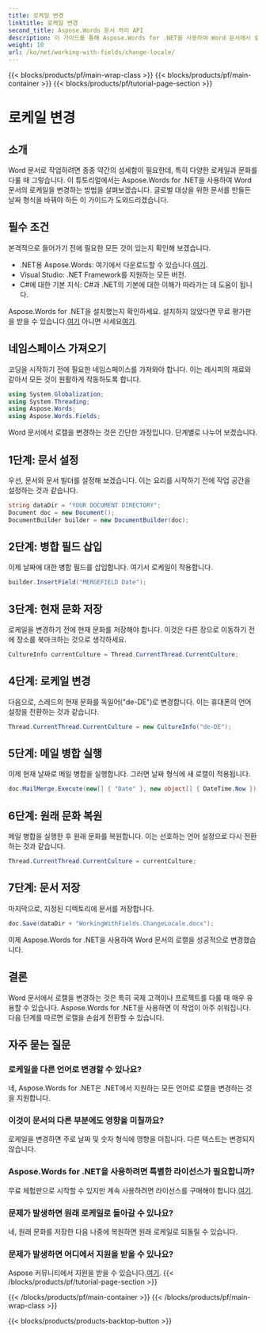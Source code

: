 ```yaml
---
title: 로케일 변경
linktitle: 로케일 변경
second_title: Aspose.Words 문서 처리 API
description: 이 가이드를 통해 Aspose.Words for .NET을 사용하여 Word 문서에서 로캘을 변경하는 방법을 알아보세요. 국제 고객과 프로젝트를 처리하는 데 적합합니다.
weight: 10
url: /ko/net/working-with-fields/change-locale/
---
```


{{< blocks/products/pf/main-wrap-class >}}
{{< blocks/products/pf/main-container >}}
{{< blocks/products/pf/tutorial-page-section >}}

# 로케일 변경

## 소개

Word 문서로 작업하려면 종종 약간의 섬세함이 필요한데, 특히 다양한 로케일과 문화를 다룰 때 그렇습니다. 이 튜토리얼에서는 Aspose.Words for .NET을 사용하여 Word 문서의 로케일을 변경하는 방법을 살펴보겠습니다. 글로벌 대상을 위한 문서를 만들든 날짜 형식을 바꿔야 하든 이 가이드가 도와드리겠습니다.

## 필수 조건

본격적으로 들어가기 전에 필요한 모든 것이 있는지 확인해 보겠습니다.

-  .NET용 Aspose.Words: 여기에서 다운로드할 수 있습니다.[여기](https://releases.aspose.com/words/net/).
- Visual Studio: .NET Framework를 지원하는 모든 버전.
- C#에 대한 기본 지식: C#과 .NET의 기본에 대한 이해가 따라가는 데 도움이 됩니다.

 Aspose.Words for .NET을 설치했는지 확인하세요. 설치하지 않았다면 무료 평가판을 받을 수 있습니다.[여기](https://releases.aspose.com/) 아니면 사세요[여기](https://purchase.aspose.com/buy).

## 네임스페이스 가져오기

코딩을 시작하기 전에 필요한 네임스페이스를 가져와야 합니다. 이는 레시피의 재료와 같아서 모든 것이 원활하게 작동하도록 합니다.

```csharp
using System.Globalization;
using System.Threading;
using Aspose.Words;
using Aspose.Words.Fields;
```

Word 문서에서 로캘을 변경하는 것은 간단한 과정입니다. 단계별로 나누어 보겠습니다.

## 1단계: 문서 설정

우선, 문서와 문서 빌더를 설정해 보겠습니다. 이는 요리를 시작하기 전에 작업 공간을 설정하는 것과 같습니다.

```csharp
string dataDir = "YOUR DOCUMENT DIRECTORY";
Document doc = new Document();
DocumentBuilder builder = new DocumentBuilder(doc);
```

## 2단계: 병합 필드 삽입

이제 날짜에 대한 병합 필드를 삽입합니다. 여기서 로케일이 작용합니다.

```csharp
builder.InsertField("MERGEFIELD Date");
```

## 3단계: 현재 문화 저장

로케일을 변경하기 전에 현재 문화를 저장해야 합니다. 이것은 다른 장으로 이동하기 전에 장소를 북마크하는 것으로 생각하세요.

```csharp
CultureInfo currentCulture = Thread.CurrentThread.CurrentCulture;
```

## 4단계: 로케일 변경

다음으로, 스레드의 현재 문화를 독일어("de-DE")로 변경합니다. 이는 휴대폰의 언어 설정을 전환하는 것과 같습니다.

```csharp
Thread.CurrentThread.CurrentCulture = new CultureInfo("de-DE");
```

## 5단계: 메일 병합 실행

이제 현재 날짜로 메일 병합을 실행합니다. 그러면 날짜 형식에 새 로캘이 적용됩니다.

```csharp
doc.MailMerge.Execute(new[] { "Date" }, new object[] { DateTime.Now });
```

## 6단계: 원래 문화 복원

메일 병합을 실행한 후 원래 문화를 복원합니다. 이는 선호하는 언어 설정으로 다시 전환하는 것과 같습니다.

```csharp
Thread.CurrentThread.CurrentCulture = currentCulture;
```

## 7단계: 문서 저장

마지막으로, 지정된 디렉토리에 문서를 저장합니다.

```csharp
doc.Save(dataDir + "WorkingWithFields.ChangeLocale.docx");
```

이제 Aspose.Words for .NET을 사용하여 Word 문서의 로캘을 성공적으로 변경했습니다.

## 결론

Word 문서에서 로캘을 변경하는 것은 특히 국제 고객이나 프로젝트를 다룰 때 매우 유용할 수 있습니다. Aspose.Words for .NET을 사용하면 이 작업이 아주 쉬워집니다. 다음 단계를 따르면 로캘을 손쉽게 전환할 수 있습니다.

## 자주 묻는 질문

### 로케일을 다른 언어로 변경할 수 있나요?
네, Aspose.Words for .NET은 .NET에서 지원하는 모든 언어로 로캘을 변경하는 것을 지원합니다.

### 이것이 문서의 다른 부분에도 영향을 미칠까요?
로케일을 변경하면 주로 날짜 및 숫자 형식에 영향을 미칩니다. 다른 텍스트는 변경되지 않습니다.

### Aspose.Words for .NET을 사용하려면 특별한 라이선스가 필요합니까?
 무료 체험판으로 시작할 수 있지만 계속 사용하려면 라이선스를 구매해야 합니다.[여기](https://purchase.aspose.com/buy).

### 문제가 발생하면 원래 로케일로 돌아갈 수 있나요?
네, 원래 문화를 저장한 다음 나중에 복원하면 원래 로케일로 되돌릴 수 있습니다.

### 문제가 발생하면 어디에서 지원을 받을 수 있나요?
 Aspose 커뮤니티에서 지원을 받을 수 있습니다.[여기](https://forum.aspose.com/c/words/8).
{{< /blocks/products/pf/tutorial-page-section >}}

{{< /blocks/products/pf/main-container >}}
{{< /blocks/products/pf/main-wrap-class >}}

{{< blocks/products/products-backtop-button >}}

